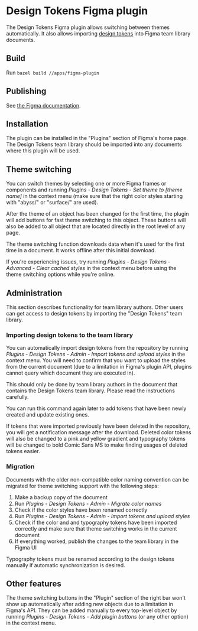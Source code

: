 # Design Tokens Figma plugin

The Design Tokens Figma plugin allows switching between themes automatically. It
also allows importing
[design tokens](https://github.com/dynatrace-oss/barista/tree/master/libs/shared/design-tokens/generated)
into Figma team library documents.

## Build

Run `bazel build //apps/figma-plugin`

## Publishing

See
[the Figma documentation](https://help.figma.com/hc/en-us/articles/360042293394-Publish-a-plugin-to-the-Community).

## Installation

The plugin can be installed in the "Plugins" section of Figma's home page. The
Design Tokens team library should be imported into any documents where this
plugin will be used.

## Theme switching

You can switch themes by selecting one or more Figma frames or components and
running _Plugins - Design Tokens - Set theme to [theme name]_ in the context
menu (make sure that the right color styles starting with "abyss/" or "surface/"
are used).

After the theme of an object has been changed for the first time, the plugin
will add buttons for fast theme switching to this object. These buttons will
also be added to all object that are located directly in the root level of any
page.

The theme switching function downloads data when it's used for the first time in
a document. It works offline after this initial download.

If you're experiencing issues, try running _Plugins - Design Tokens - Advanced -
Clear cached styles_ in the context menu before using the theme switching
options while you're online.

## Administration

This section describes functionality for team library authors. Other users can
get access to design tokens by importing the "Design Tokens" team library.

### Importing design tokens to the team library

You can automatically import design tokens from the repository by running
_Plugins - Design Tokens - Admin - Import tokens and upload styles_ in the
context menu. You will need to confirm that you want to upload the styles from
the current document (due to a limitation in Figma's plugin API, plugins cannot
query which document they are executed in).

This should only be done by team library authors in the document that contains
the Design Tokens team library. Please read the instructions carefully.

You can run this command again later to add tokens that have been newly created
and update existing ones.

If tokens that were imported previously have been deleted in the repository, you
will get a notification message after the download. Deleted color tokens will
also be changed to a pink and yellow gradient and typography tokens will be
changed to bold Comic Sans MS to make finding usages of deleted tokens easier.

### Migration

Documents with the older non-compatible color naming convention can be migrated
for theme switching support with the following steps:

1. Make a backup copy of the document
2. Run _Plugins - Design Tokens - Admin - Migrate color names_
3. Check if the color styles have been renamed correctly
4. Run _Plugins - Design Tokens - Admin - Import tokens and upload styles_
5. Check if the color and and typography tokens have been imported correctly and
   make sure that theme switching works in the current document
6. If everything worked, publish the changes to the team library in the Figma UI

Typography tokens must be renamed according to the design tokens manually if
automatic synchronization is desired.

## Other features

The theme switching buttons in the "Plugin" section of the right bar won't show
up automatically after adding new objects due to a limitation in Figma's API.
They can be added manually to every top-level object by running _Plugins -
Design Tokens - Add plugin buttons_ (or any other option) in the context menu.
